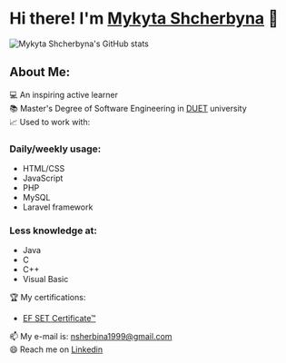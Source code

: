 # Hi there! I'm <a href="https://github.com/nsherbina1999">Mykyta Shcherbyna</a> 👋

![Mykyta Shcherbyna's GitHub stats](https://github-readme-stats.vercel.app/api?username=nsherbina1999&count_private=true&show_icons=true&include_all_commits=false)

## About Me:
💻 An inspiring active learner<br>
📚 Master's Degree of Software Engineering in <a href="https://duet.edu.ua/">DUET</a> university<br>
📈 Used to work with:
### Daily/weekly usage:
<ul>
  <li>HTML/CSS</li>
  <li>JavaScript</li>
  <li>PHP</li>
  <li>MySQL</li>
  <li>Laravel framework</li>
</ul>

### Less knowledge at:
<ul>
  <li>Java</li>
  <li>C</li>
  <li>C++</li>
  <li>Visual Basic</li>
</ul>
🏆 My certifications: 
<ul>
  <li><a href="https://efset.org/cert/PDEjn7/">EF SET Certificate™</a></li> 
</ul>
📫 My e-mail is: <a href="mailto:nsherbina1999@gmail.com">nsherbina1999@gmail.com</a><br>
😄 Reach me on <a href="https://linkedin.com/in/nsherbina1999/">Linkedin</a><br><br><br>

<!--
**nsherbina1999/nsherbina1999** is a ✨ _special_ ✨ repository because its `README.md` (this file) appears on your GitHub profile.

Here are some ideas to get you started:

- 🔭 I’m currently working on ...
- 🌱 I’m currently learning ...
- 👯 I’m looking to collaborate on ...
- 🤔 I’m looking for help with ...
- 💬 Ask me about ...
- 📫 How to reach me: ...
- 😄 Pronouns: ...
- ⚡ Fun fact: ...
-->
